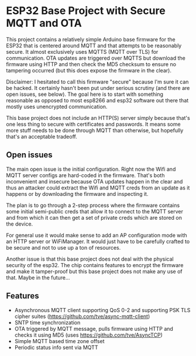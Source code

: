 ESP32 Base Project with Secure MQTT and OTA
===========================================

This project contains a relatively simple Arduino base firmware for the ESP32 that is
centered around MQTT and that attempts to be reasonably secure.
It almost exclusively uses MQTTS (MQTT over TLS) for communication.
OTA updates are triggered over MQTTS but download the
firmware using HTTP and then check the MD5 checksum to ensure no tampering occurred
(but this does expose the firmware in the clear).

Disclaimer: I hesitated to call this firmware "secure" because I'm sure it can be hacked.
It certainly hasn't been put under serious scrutiny (and there are open issues, see below).
The goal here is to start with something reasonable as opposed to most esp8266 and esp32
software out there that mostly uses unencrypted communication.

This base project does not include an HTTP(S) server simply because that's one less thing to secure
with certificates and passwords. It means some more stuff needs to be done through MQTT than
otherwise, but hopefully that's an acceptable tradeoff.

Open issues
-----------
The main open issue is the initial configuration. Right now the Wifi and MQTT server
configs are hard-coded in the firmware. That's both inconvenient and insecure because
OTA updates happen in the clear and thus an attacker could extract the Wifi and MQTT creds
from an update as it happens or by downloading the firmware and inspecting it.

The plan is to go through a 2-step process where the firmware contains some initial
semi-public creds that allow it to connect to the MQTT server and from which it can then
get a set of private creds which are stored on the device.

For general use it would make sense to add an AP configuration mode with an HTTP server
or WiFiManager.
It would just have to be carefully crafted to be secure and not to use up a ton of resources.

Another issue is that this base project does not deal with the physical security of the
esp32. The chip contains features to encrypt the firmware and make it tamper-proof but
this base project does not make any use of that. Maybe in the future...

Features
--------

- Asynchronous MQTT client supporting QoS 0-2 and supporting PSK TLS cipher suites
  (https://github.com/tve/async-mqtt-client)
- SNTP time synchronization
- OTA triggered by MQTT message, pulls firmware using HTTP and checks it using MD5
  (uses https://github.com/tve/AsyncTCP)
- Simple MQTT based time zone offset
- Periodic status info sent via MQTT
